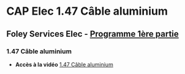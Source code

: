 # CAP Elec 1.47 Câble aluminium
## Foley Services Elec - [Programme 1ère partie](../1ere_partie/README.md)

### 1.47 Câble aluminium

- **Accès à la vidéo** [1.47 Câble aluminium](https://youtu.be/e_nsy8G_vWw)

#### 